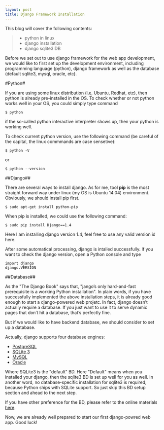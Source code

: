 ```yaml
---
layout: post
title: Django Framework Installation
---
```


This blog will cover the following contents:

>- python in linux
>- django installation
>- django sqlite3 DB

Before we set out to use django framework for the web app development, we would like to first set up the development environment, including programming language (python), django framework as well as the database (default sqlite3, mysql, oracle, etc).

#Python#

If you are using some linux distribution (i.e, Ubuntu, Redhat, etc), then python is already
pre-installed in the OS. To check whether or not python works well in your OS, you could simply type command 


```
$ python
```

if the so-called python interactive interpreter shows up, then your python is working well.

To check current python version, use the following command (be careful of the capital, the linux commmands are case sensetive):

```
$ python -V
```

or

```
$ python --version
```


##Django##

There are several ways to install django. As for me, tool **pip** is the most straight forward way under linux (my OS is Ubuntu 14.04) environment. Obviously, we should install pip first.


```
$ sudo apt-get install python-pip 
```

When pip is installed, we could use the following command:

```
$ sudo pip install Django==1.4 
```

Here I am installing django version 1.4, feel free to use any valid version id here. 

After some automatical processing, django is intalled successfully. If you want to check the django version, open a Python console and type

```
import django
django.VERSION
```

##Database##

As the "The Django Book" says that, "jango’s only hard-and-fast prerequisite is a working Python installation". In plain words, if you have successfully implemented the above installation steps,
it is already good enough to start a django-powered web projetc. In fact, django doesn’t actually require a database. If you just want to use it to serve dynamic pages that don’t hit a database, that’s perfectly fine.

But if we would like to have backend database, we should consider to set up a database. 

Actually, django supports four database engines:

- [PostgreSQL](http://www.postgresql.org/)
- [SQLite 3](http://www.sqlite.org/)
- [MySQL](http://www.mysql.com/)
- [Oracle](http://www.oracle.com/)

Where SQLite3 is the "default" BD. Here "Default" means when you installed your django, then the sqlite3 BD is set up well for you as well. In another word, no database-specific installation for sqlite3 is required, because Python ships with SQLite support. So just skip this BD setup section and ahead to the next step.

If you have other preference for the BD, please refer to the online materials [here](http://www.djangobook.com/en/2.0/chapter02.html).


Now, we are already well prepared to start our first django-powred web app. Good luck!

